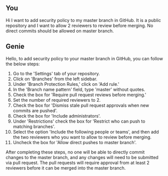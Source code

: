## You

Hi I want to add security policy to my master branch in GitHub. It is a public repository and I want to allow 2 reviewers to review before merging. No direct commits should be allowed on master branch.

## Genie

Hello, to add security policy to your master branch in GitHub, you can follow the below steps:

1. Go to the 'Settings' tab of your repository.
2. Click on 'Branches' from the left sidebar.
3. Under 'Branch Protection Rules,' click on 'Add rule.'
4. In the 'Branch name pattern' field, type 'master' without quotes.
5. Check the box for 'Require pull request reviews before merging.' 
6. Set the number of required reviewers to 2.
7. Check the box for 'Dismiss stale pull request approvals when new commits are pushed'.
8. Check the box for 'Include administrators'.
9. Under 'Restrictions' check the box for 'Restrict who can push to matching branches'.
10. Select the option 'Include the following people or teams', and then add the two reviewers who you want to allow to review before merging.
11. Uncheck the box for 'Allow direct pushes to master branch'.

After completing these steps, no one will be able to directly commit changes to the master branch, and any changes will need to be submitted via pull request. The pull requests will require approval from at least 2 reviewers before it can be merged into the master branch.